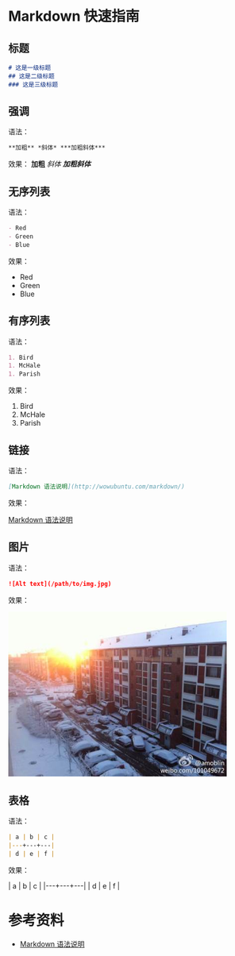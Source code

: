 # Markdown 快速指南

## 标题

```markdown
# 这是一级标题
## 这是二级标题
### 这是三级标题
```

## 强调

语法：

```markdown
**加粗** *斜体* ***加粗斜体***
```

效果： **加粗** *斜体* ***加粗斜体***

## 无序列表

语法：

```markdown
- Red
- Green
- Blue
```

效果：

- Red
- Green
- Blue

## 有序列表

语法：

```markdown
1. Bird
1. McHale
1. Parish
```
效果：

1. Bird
1. McHale
1. Parish

## 链接

语法：

```markdown
[Markdown 语法说明](http://wowubuntu.com/markdown/)
```

效果：

[Markdown 语法说明](http://wowubuntu.com/markdown/)

## 图片

语法：

```markdown
![Alt text](/path/to/img.jpg)
```

效果：

![Alt text](./snow.jpg)

## 表格

语法：

```markdown
| a | b | c |
|---+---+---|
| d | e | f |
```

效果：

| a | b | c |
|---+---+---|
| d | e | f |


# 参考资料
- [Markdown 语法说明](http://wowubuntu.com/markdown/)

